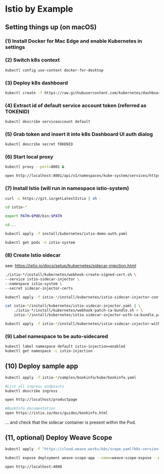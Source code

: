 # Istio by Example

## Setting things up (on macOS)

### (1) Install Docker for Mac Edge and enable Kubernetes in settings

### (2) Switch k8s context
```sh
kubectl config use-context docker-for-desktop
```

### (3) Deploy k8s dashboard
 ```sh
 kubectl create -f https://raw.githubusercontent.com/kubernetes/dashboard/master/src/deploy/recommended/kubernetes-dashboard.yaml
 ```
 
### (4) Extract id of default service account token (referred as TOKENID)
```sh
kubectl describe serviceaccount default
```

### (5) Grab token and insert it into k8s Dashboard UI auth dialog
```sh
kubectl describe secret TOKENID
```

### (6) Start local proxy 
  ```sh
kubectl proxy --port=8001 &

open http://localhost:8001/api/v1/namespaces/kube-system/services/https:kubernetes-dashboard:/proxy/#!/login
```

### (7) Install Istio (will run in namespace istio-system)
 ```sh
 curl -L https://git.io/getLatestIstio | sh -

 cd istio-*

 export PATH=$PWD/bin:$PATH

 cd ..

 kubectl apply -f install/kubernetes/istio-demo-auth.yaml

 kubectl get pods -n istio-system
  ```

### (8) Create Istio sidecar
see: https://istio.io/docs/setup/kubernetes/sidecar-injection.html

 ```sh
./istio-*/install/kubernetes/webhook-create-signed-cert.sh \
--service istio-sidecar-injector \
--namespace istio-system \
--secret sidecar-injector-certs

kubectl apply -f istio-*/install/kubernetes/istio-sidecar-injector-configmap-release.yaml

cat istio-*/install/kubernetes/istio-sidecar-injector.yaml | \
     ./istio-*/install/kubernetes/webhook-patch-ca-bundle.sh > \
     istio-*/install/kubernetes/istio-sidecar-injector-with-ca-bundle.yaml

kubectl apply -f istio-*/install/kubernetes/istio-sidecar-injector-with-ca-bundle.yaml
```

### (9) Label namespace to be auto-sidecared

 ```sh
kubectl label namespace default istio-injection=enabled
kubectl get namespace -L istio-injection
```

## (10) Deploy sample app

```sh
kubectl apply -f istio-*/samples/bookinfo/kube/bookinfo.yaml

#List all ingress endpoints
kubectl describe ingress

open http://localhost/productpage

#BookInfo documentation
open https://istio.io/docs/guides/bookinfo.html
```

... and check that the sidecar container is present within the Pod.

## (11, optional) Deploy Weave Scope

```sh
kubectl apply -f "https://cloud.weave.works/k8s/scope.yaml?k8s-version=$(kubectl version | base64 | tr -d '\n')"

kubectl expose deployment weave-scope-app --name=weave-scope-expose --port=4040 --target-port=4040 --type=LoadBalancer -n=weave

open http://localhost:4040
```
